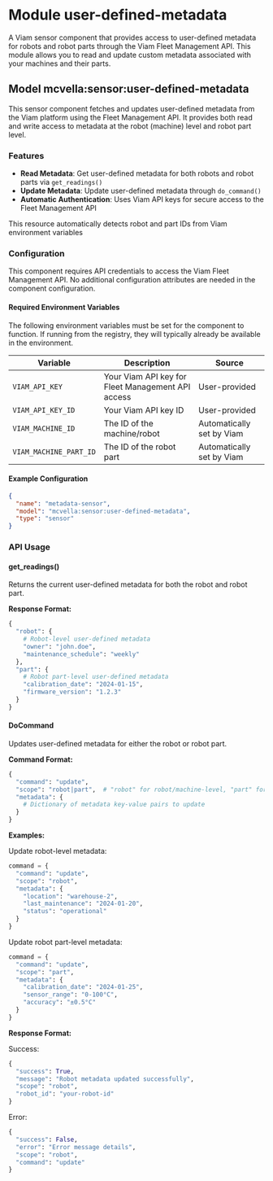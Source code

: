 # Module user-defined-metadata 

A Viam sensor component that provides access to user-defined metadata for robots and robot parts through the Viam Fleet Management API. This module allows you to read and update custom metadata associated with your machines and their parts.

## Model mcvella:sensor:user-defined-metadata

This sensor component fetches and updates user-defined metadata from the Viam platform using the Fleet Management API. It provides both read and write access to metadata at the robot (machine) level and robot part level.

### Features

- **Read Metadata**: Get user-defined metadata for both robots and robot parts via `get_readings()`
- **Update Metadata**: Update user-defined metadata through `do_command()` 
- **Automatic Authentication**: Uses Viam API keys for secure access to the Fleet Management API

This resource automatically detects robot and part IDs from Viam environment variables

### Configuration

This component requires API credentials to access the Viam Fleet Management API. No additional configuration attributes are needed in the component configuration.

#### Required Environment Variables

The following environment variables must be set for the component to function.
If running from the registry, they will typically already be available in the environment.

| Variable | Description | Source |
|----------|-------------|---------|
| `VIAM_API_KEY` | Your Viam API key for Fleet Management API access | User-provided |
| `VIAM_API_KEY_ID` | Your Viam API key ID | User-provided |
| `VIAM_MACHINE_ID` | The ID of the machine/robot | Automatically set by Viam |
| `VIAM_MACHINE_PART_ID` | The ID of the robot part | Automatically set by Viam |

#### Example Configuration

```json
{
  "name": "metadata-sensor",
  "model": "mcvella:sensor:user-defined-metadata",
  "type": "sensor"
}
```

### API Usage

#### get_readings()

Returns the current user-defined metadata for both the robot and robot part.

**Response Format:**
```python
{
  "robot": {
    # Robot-level user-defined metadata
    "owner": "john.doe",
    "maintenance_schedule": "weekly"
  },
  "part": {
    # Robot part-level user-defined metadata  
    "calibration_date": "2024-01-15",
    "firmware_version": "1.2.3"
  }
}
```

#### DoCommand

Updates user-defined metadata for either the robot or robot part.

**Command Format:**
```python
{
  "command": "update",
  "scope": "robot|part",  # "robot" for robot/machine-level, "part" for part-level
  "metadata": {
    # Dictionary of metadata key-value pairs to update
  }
}
```

**Examples:**

Update robot-level metadata:
```python
command = {
  "command": "update",
  "scope": "robot", 
  "metadata": {
    "location": "warehouse-2",
    "last_maintenance": "2024-01-20",
    "status": "operational"
  }
}
```

Update robot part-level metadata:
```python
command = {
  "command": "update",
  "scope": "part",
  "metadata": {
    "calibration_date": "2024-01-25", 
    "sensor_range": "0-100°C",
    "accuracy": "±0.5°C"
  }
}
```

**Response Format:**

Success:
```python
{
  "success": True,
  "message": "Robot metadata updated successfully",
  "scope": "robot",
  "robot_id": "your-robot-id"
}
```

Error:
```python
{
  "success": False,
  "error": "Error message details",
  "scope": "robot", 
  "command": "update"
}
```
